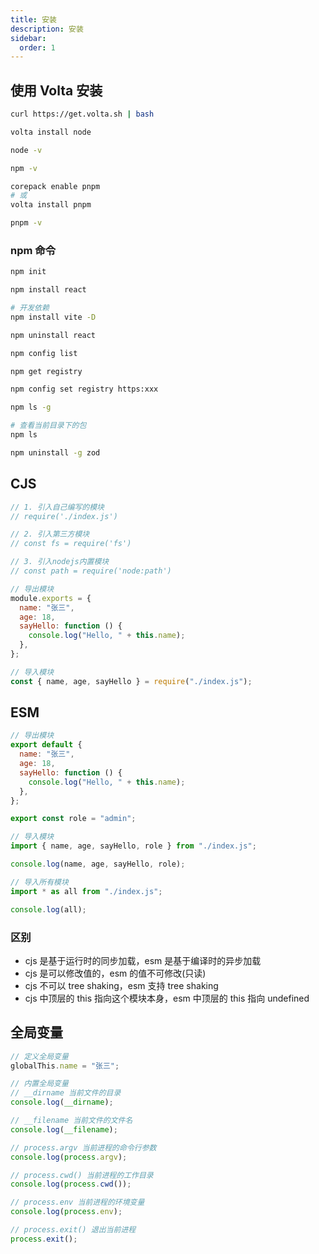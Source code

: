 ```yaml
---
title: 安装
description: 安装
sidebar:
  order: 1
---
```


## 使用 Volta 安装

```bash
curl https://get.volta.sh | bash

volta install node

node -v

npm -v

corepack enable pnpm
# 或
volta install pnpm

pnpm -v
```

### npm 命令

```bash
npm init

npm install react

# 开发依赖
npm install vite -D

npm uninstall react

npm config list

npm get registry

npm config set registry https:xxx

npm ls -g

# 查看当前目录下的包
npm ls

npm uninstall -g zod
```

## CJS

```js
// 1. 引入自己编写的模块
// require('./index.js')

// 2. 引入第三方模块
// const fs = require('fs')

// 3. 引入nodejs内置模块
// const path = require('node:path')

// 导出模块
module.exports = {
  name: "张三",
  age: 18,
  sayHello: function () {
    console.log("Hello, " + this.name);
  },
};

// 导入模块
const { name, age, sayHello } = require("./index.js");
```

## ESM

```js
// 导出模块
export default {
  name: "张三",
  age: 18,
  sayHello: function () {
    console.log("Hello, " + this.name);
  },
};

export const role = "admin";

// 导入模块
import { name, age, sayHello, role } from "./index.js";

console.log(name, age, sayHello, role);

// 导入所有模块
import * as all from "./index.js";

console.log(all);
```

### 区别

- cjs 是基于运行时的同步加载，esm 是基于编译时的异步加载
- cjs 是可以修改值的，esm 的值不可修改(只读)
- cjs 不可以 tree shaking，esm 支持 tree shaking
- cjs 中顶层的 this 指向这个模块本身，esm 中顶层的 this 指向 undefined

## 全局变量

```js
// 定义全局变量
globalThis.name = "张三";

// 内置全局变量
// __dirname 当前文件的目录
console.log(__dirname);

// __filename 当前文件的文件名
console.log(__filename);

// process.argv 当前进程的命令行参数
console.log(process.argv);

// process.cwd() 当前进程的工作目录
console.log(process.cwd());

// process.env 当前进程的环境变量
console.log(process.env);

// process.exit() 退出当前进程
process.exit();
```
